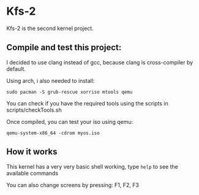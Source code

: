 # Kfs-2

Kfs-2 is the second kernel project.

## Compile and test this project:

I decided to use clang instead of gcc, because clang is cross-compiler by default.

Using arch, i also needed to install:

```
sudo pacman -S grub-rescue xorriso mtools qemu
```

You can check if you have the required tools using the scripts in scripts/checkTools.sh

Once compiled, you can test your iso using qemu:

```
qemu-system-x86_64 -cdrom myos.iso
```

## How it works

This kernel has a very very basic shell working, type ```help``` to see the available commands

You can also change screens by pressing: F1, F2, F3
